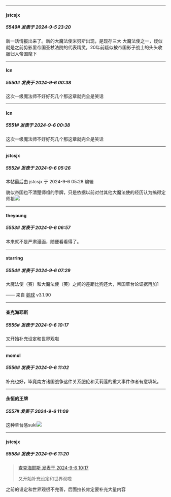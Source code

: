 ﻿
*****

####  jstcsjx  
##### 5549#       发表于 2024-9-5 23:20

新一话情报出来了。新的大魔法使米努斯出现，是现存三大 大魔法使之一，疑似就是之前剪影里帝国圣杖法院的代表精灵，20年前疑似被帝国影子战士的头头收服归入帝国麾下


*****

####  lcn  
##### 5550#       发表于 2024-9-6 00:38

这次一级魔法师不好好死几个那这章就完全是笑话


*****

####  lcn  
##### 5551#       发表于 2024-9-6 00:38

这次一级魔法师不好好死几个那这章就完全是笑话

*****

####  jstcsjx  
##### 5552#       发表于 2024-9-6 05:26

 本帖最后由 jstcsjx 于 2024-9-6 05:28 编辑 

貌似帝国也不清楚师祖的手牌，只是依据以前对付其他大魔法使的经历认为搞得定师祖<img src="https://static.saraba1st.com/image/smiley/face2017/067.png" referrerpolicy="no-referrer"> 


*****

####  theyoung  
##### 5553#       发表于 2024-9-6 06:57

本来就不是严肃漫画，随便看看得了。

*****

####  starring  
##### 5554#       发表于 2024-9-6 07:29

大魔法使（赛）和大魔法使（芙）之间的差距比狗还大，帝国草台论证据再加1

—— 来自 [鹅球](https://www.pgyer.com/GcUxKd4w) v3.1.90


*****

####  查克海耶斯  
##### 5555#       发表于 2024-9-6 10:17

又开始补充设定和世界观啦


*****

####  momol  
##### 5556#       发表于 2024-9-6 11:02

补充也好，毕竟南方诸国战争这件关系肥伦和芙莉莲的重大事件作者有意填坑。


*****

####  永恒的王牌  
##### 5557#       发表于 2024-9-6 11:09

这种草台感suki<img src="https://static.saraba1st.com/image/smiley/face2017/066.png" referrerpolicy="no-referrer">


*****

####  jstcsjx  
##### 5558#       发表于 2024-9-6 11:20

<blockquote><a href="httphttps://bbs.saraba1st.com/2b/forum.php?mod=redirect&amp;goto=findpost&amp;pid=66127759&amp;ptid=1938312" target="_blank">查克海耶斯 发表于 2024-9-6 10:17</a>

又开始补充设定和世界观啦</blockquote>
之前的设定和世界观很不完善，后面拉长肯定要补充大量内容

